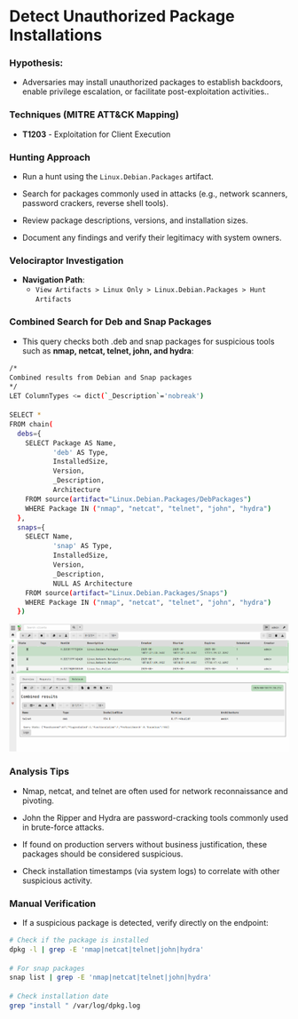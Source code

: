 # Detect Unauthorized Package Installations

### Hypothesis:

- Adversaries may install unauthorized packages to establish backdoors, enable privilege escalation, or facilitate post-exploitation activities..

### Techniques (MITRE ATT&CK Mapping)

- **T1203** - Exploitation for Client Execution

### Hunting Approach

- Run a hunt using the `Linux.Debian.Packages` artifact.

- Search for packages commonly used in attacks (e.g., network scanners, password crackers, reverse shell tools).

- Review package descriptions, versions, and installation sizes.

- Document any findings and verify their legitimacy with system owners.

### Velociraptor Investigation

- **Navigation Path**:
  - `View Artifacts > Linux Only > Linux.Debian.Packages > Hunt Artifacts`

### Combined Search for Deb and Snap Packages

- This query checks both .deb and snap packages for suspicious tools such as **nmap, netcat, telnet, john, and hydra**:

```sh
/*
Combined results from Debian and Snap packages
*/
LET ColumnTypes <= dict(`_Description`='nobreak')

SELECT *
FROM chain(
  debs={
    SELECT Package AS Name,
           'deb' AS Type,
           InstalledSize,
           Version,
           _Description,
           Architecture
    FROM source(artifact="Linux.Debian.Packages/DebPackages")
    WHERE Package IN ("nmap", "netcat", "telnet", "john", "hydra")
  },
  snaps={
    SELECT Name,
           'snap' AS Type,
           InstalledSize,
           Version,
           _Description,
           NULL AS Architecture
    FROM source(artifact="Linux.Debian.Packages/Snaps")
    WHERE Package IN ("nmap", "netcat", "telnet", "john", "hydra")
  })
```

![Velociraptor](/Threat-Hunting-Ubuntu/assets/12.png)

### Analysis Tips

- Nmap, netcat, and telnet are often used for network reconnaissance and pivoting.

- John the Ripper and Hydra are password-cracking tools commonly used in brute-force attacks.

- If found on production servers without business justification, these packages should be considered suspicious.

- Check installation timestamps (via system logs) to correlate with other suspicious activity.

### Manual Verification

- If a suspicious package is detected, verify directly on the endpoint:

```sh
# Check if the package is installed
dpkg -l | grep -E 'nmap|netcat|telnet|john|hydra'

# For snap packages
snap list | grep -E 'nmap|netcat|telnet|john|hydra'

# Check installation date
grep "install " /var/log/dpkg.log
```
